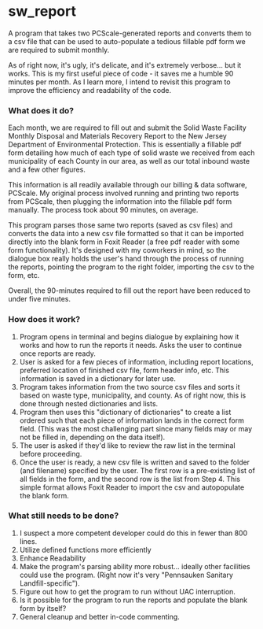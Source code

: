 # sw_report
A program that takes two PCScale-generated reports and converts them to a csv file that can be used to auto-populate a tedious fillable pdf form we are required to submit monthly.

As of right now, it's ugly, it's delicate, and it's extremely verbose... but it works. This is my first useful piece of code - it saves me a humble 90 minutes per month. As I learn more, I intend to revisit this program to improve the efficiency and readability of the code.

### What does it do?
Each month, we are required to fill out and submit the Solid Waste Facility Monthly Disposal and Materials Recovery Report to the New Jersey Department of Environmental Protection. This is essentially a fillable pdf form detailing how much of each type of solid waste we received from each municipality of each County in our area, as well as our total inbound waste and a few other figures.

This information is all readily available through our billing & data software, PCScale. My original process involved running and printing two reports from PCScale, then plugging the information into the fillable pdf form manually. The process took about 90 minutes, on average.

This program parses those same two reports (saved as csv files) and converts the data into a new csv file formatted so that it can be imported directly into the blank form in Foxit Reader (a free pdf reader with some form functionality). It's designed with my coworkers in mind, so the dialogue box really holds the user's hand through the process of running the reports, pointing the program to the right folder, importing the csv to the form, etc.

Overall, the 90-minutes required to fill out the report have been reduced to under five minutes.

### How does it work?
1. Program opens in terminal and begins dialogue by explaining how it works and how to run the reports it needs. Asks the user to continue once reports are ready.
2. User is asked for a few pieces of information, including report locations, preferred location of finished csv file, form header info, etc. This information is saved in a dictionary for later use.
3. Program takes information from the two source csv files and sorts it based on waste type, municipality, and county. As of right now, this is done through nested dictionaries and lists.
4. Program then uses this "dictionary of dictionaries" to create a list ordered such that each piece of information lands in the correct form field. (This was the most challenging part since many fields may or may not be filled in, depending on the data itself).
5. The user is asked if they'd like to review the raw list in the terminal before proceeding.
6. Once the user is ready, a new csv file is written and saved to the folder (and filename) specified by the user. The first row is a pre-existing list of all fields in the form, and the second row is the list from Step 4. This simple format allows Foxit Reader to import the csv and autopopulate the blank form.

### What still needs to be done?
1. I suspect a more competent developer could do this in fewer than 800 lines.
2. Utilize defined functions more efficiently
3. Enhance Readability
4. Make the program's parsing ability more robust... ideally other facilities could use the program. (Right now it's very "Pennsauken Sanitary Landfill-specific").
5. Figure out how to get the program to run without UAC interruption.
6. Is it possible for the program to run the reports and populate the blank form by itself?
7. General cleanup and better in-code commenting.
